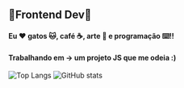 ## 🌟Frontend Dev🌟
#### Eu ❤️ gatos 🐱, café ☕, arte 🎨 e programação ⌨️!!
#### Trabalhando em -> um projeto JS que me odeia :)
 ![Top Langs](https://github-readme-stats.vercel.app/api/top-langs/?username=CharalambosIoannou&theme=radical)
  ![GitHub stats](https://github-readme-stats.vercel.app/api?username=lalinha123&show_icons=true&theme=radical)



